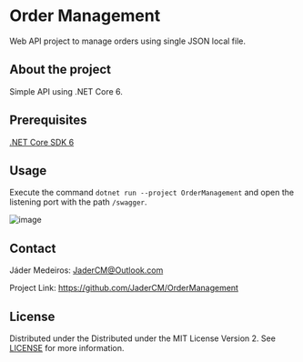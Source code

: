 # Order Management
Web API project to manage orders using single JSON local file.

## About the project
Simple API using .NET Core 6.

## Prerequisites
[.NET Core SDK 6](https://dotnet.microsoft.com/en-us/download/dotnet/6.0)

## Usage
Execute the command `dotnet run --project OrderManagement` and open the listening port with the path `/swagger`.

![image](https://user-images.githubusercontent.com/33452163/164989991-f242a366-faf0-4dfa-9899-e00ef5f180df.png)

## Contact
Jáder Medeiros: JaderCM@Outlook.com

Project Link: https://github.com/JaderCM/OrderManagement

## License
Distributed under the Distributed under the MIT License Version 2. See [LICENSE](LICENSE) for more information.
